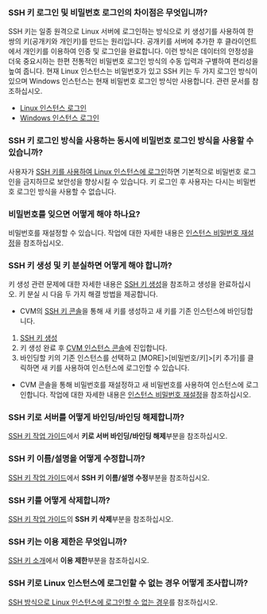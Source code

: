 ### SSH 키 로그인 및 비밀번호 로그인의 차이점은 무엇입니까?
SSH 키는 일종 원격으로 Linux 서버에 로그인하는 방식으로 키 생성기를 사용하여 한 쌍의 키(공개키와 개인키)를 만드는 원리입니다. 공개키를 서버에 추가한 후 클라이언트에서 개인키를 이용하여 인증 및 로그인을 완료합니다. 이런 방식은 데이터의 안정성을 더욱 중요시하는 한편 전통적인 비밀번호 로그인 방식의 수동 입력과 구별하여 편리성을 높여 줍니다.
현재 Linux 인스턴스는 비밀번호가 있고 SSH 키는 두 가지 로그인 방식이 있으며 Windows 인스턴스는 현재 비밀번호 로그인 방식만 사용합니다. 관련 문서를 참조하십시오.
- [Linux 인스턴스 로그인](https://intl.cloud.tencent.com/document/product/213/5436)
- [Windows 인스턴스 로그인](https://intl.cloud.tencent.com/document/product/213/32498)

### SSH 키 로그인 방식을 사용하는 동시에 비밀번호 로그인 방식을 사용할 수 있습니까?
사용자가 [SSH 키를 사용하여 Linux 인스턴스에 로그인](https://intl.cloud.tencent.com/document/product/213/32501)하면 기본적으로 비밀번호 로그인을 금지하므로 보안성을 향상시킬 수 있습니다. 키 로그인 후 사용자는 다시는 비밀번호 로그인 방식을 사용할 수 없습니다.

### 비밀번호를 잊으면 어떻게 해야 하나요?
비밀번호를 재설정할 수 있습니다. 작업에 대한 자세한 내용은 [인스턴스 비밀번호 재설정](https://intl.cloud.tencent.com/document/product/213/16566)을 참조하십시오.

### SSH 키 생성 및 키 분실하면 어떻게 해야 합니까?
키 생성 관련 문제에 대한 자세한 내용은 [SSH 키 생성](https://intl.cloud.tencent.com/document/product/213/16691)을 참조하고 생성을 완료하십시오.
키 분실 시 다음 두 가지 해결 방법을 제공합니다.
 - CVM의 [SSH 키 콘솔](https://console.cloud.tencent.com/cvm/sshkey)을 통해 새 키를 생성하고 새 키를 기존 인스턴스에 바인딩합니다.
  1. [SSH 키 생성](https://intl.cloud.tencent.com/document/product/213/16691)
  2. 키 생성 완료 후 [CVM 인스턴스 콘솔](https://console.cloud.tencent.com/cvm)에 진입합니다.
  3. 바인딩할 키의 기존 인스턴스를 선택하고 [MORE]>[비밀번호/키]>[키 추가]를 클릭하면 새 키를 사용하여 인스턴스에 로그인할 수 있습니다.
 - CVM 콘솔을 통해 비밀번호를 재설정하고 새 비밀번호를 사용하여 인스턴스에 로그인합니다. 작업에 대한 자세한 내용은 [인스턴스 비밀번호 재설정](https://intl.cloud.tencent.com/document/product/213/16566)을 참조하십시오.

### SSH 키로 서버를 어떻게 바인딩/바인딩 해제합니까?

[SSH 키 작업 가이드](https://intl.cloud.tencent.com/document/product/213/16691)에서 **키로 서버 바인딩/바인딩 해제**부분을 참조하십시오.

### SSH 키 이름/설명을 어떻게 수정합니까?

[SSH 키 작업 가이드](https://intl.cloud.tencent.com/document/product/213/16691)에서 **SSH 키 이름/설명 수정**부분을 참조하십시오.

### SSH 키를 어떻게 삭제합니까?

[SSH 키 작업 가이드](https://intl.cloud.tencent.com/document/product/213/16691)의 **SSH 키 삭제**부분을 참조하십시오.

### SSH 키는 이용 제한은 무엇입니까?

[SSH 키 소개](https://intl.cloud.tencent.com/document/product/213/6092)에서 **이용 제한**부분을 참조하십시오.

### SSH 키로 Linux 인스턴스에 로그인할 수 없는 경우 어떻게 조사합니까?

[SSH 방식으로 Linux 인스턴스에 로그인할 수 없는 경우](https://cloud.tencent.com/document/product/213/37925)를 참조하십시오.
